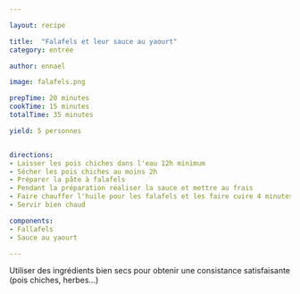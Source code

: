 ```yaml
---

layout: recipe

title:  "Falafels et leur sauce au yaourt"
category: entrée

author: ennael

image: falafels.png

prepTime: 20 minutes
cookTime: 15 minutes
totalTime: 35 minutes

yield: 5 personnes


directions:
- Laisser les pois chiches dans l'eau 12h minimum
- Sécher les pois chiches au moins 2h
- Préparer la pâte à falafels 
- Pendant la préparation réaliser la sauce et mettre au frais
- Faire chauffer l'huile pour les falafels et les faire cuire 4 minutes
- Servir bien chaud

components:
- Fallafels
- Sauce au yaourt

---
```


Utiliser des ingrédients bien secs pour obtenir une consistance satisfaisante (pois chiches, herbes...)
